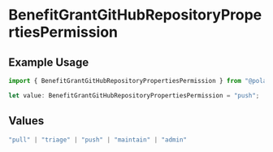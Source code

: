 # BenefitGrantGitHubRepositoryPropertiesPermission

## Example Usage

```typescript
import { BenefitGrantGitHubRepositoryPropertiesPermission } from "@polar-sh/sdk/models/components/benefitgrantgithubrepositoryproperties.js";

let value: BenefitGrantGitHubRepositoryPropertiesPermission = "push";
```

## Values

```typescript
"pull" | "triage" | "push" | "maintain" | "admin"
```